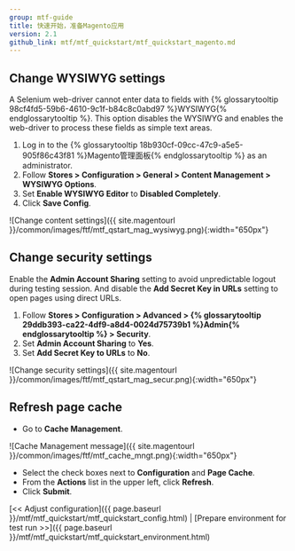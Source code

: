 ```yaml
---
group: mtf-guide
title: 快速开始，准备Magento应用
version: 2.1
github_link: mtf/mtf_quickstart/mtf_quickstart_magento.md
---
```


## Change WYSIWYG settings

A Selenium web-driver cannot enter data to fields with {% glossarytooltip 98cf4fd5-59b6-4610-9c1f-b84c8c0abd97 %}WYSIWYG{% endglossarytooltip %}. This option disables the WYSIWYG and enables the web-driver to process these fields as simple text areas.

1. Log in to the {% glossarytooltip 18b930cf-09cc-47c9-a5e5-905f86c43f81 %}Magento管理面板{% endglossarytooltip %} as an administrator.
2. Follow **Stores &gt; Configuration &gt; General &gt; Content Management &gt; WYSIWYG Options**.
3. Set **Enable WYSIWYG Editor** to **Disabled Completely**.
4. Click **Save Config**.

![Change content settings]({{ site.magentourl }}/common/images/ftf/mtf_qstart_mag_wysiwyg.png){:width="650px"}

## Change security settings

Enable the **Admin Account Sharing** setting to avoid unpredictable logout during testing session. And disable the **Add Secret Key in URLs** setting to open pages using direct URLs.

1. Follow **Stores &gt; Configuration &gt; Advanced &gt; {% glossarytooltip 29ddb393-ca22-4df9-a8d4-0024d75739b1 %}Admin{% endglossarytooltip %} &gt; Security**.
2. Set **Admin Account Sharing** to **Yes**.
3. Set **Add Secret Key to URLs** to **No**.

![Change security settings]({{ site.magentourl }}/common/images/ftf/mtf_qstart_mag_secur.png){:width="650px"}

## Refresh page cache

* Go to **Cache Management**.

![Cache Management message]({{ site.magentourl }}/common/images/ftf/mtf_cache_mngt.png){:width="650px"}

* Select the check boxes next to **Configuration** and **Page Cache**.
* From the **Actions** list in the upper left, click **Refresh**.
* Click **Submit**.


[&lt;&lt; Adjust configuration]({{ page.baseurl }}/mtf/mtf_quickstart/mtf_quickstart_config.html) | [Prepare environment for test run &gt;&gt;]({{ page.baseurl }}/mtf/mtf_quickstart/mtf_quickstart_environment.html)